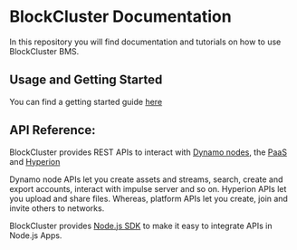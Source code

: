 # BlockCluster Documentation
In this repository you will find documentation and tutorials on how to use BlockCluster BMS.

## Usage and Getting Started
You can find a getting started guide [here](Getting_Started.md)
## API Reference:

BlockCluster provides REST APIs to interact with [Dynamo nodes](https://dynamo.api.blockcluster.io), the [PaaS](https://platform.api.blockcluster.io) and [Hyperion](https://hyperion.api.blockcluster.io)

Dynamo node APIs let you create assets and streams, search, create and export accounts, interact with impulse server and so on. Hyperion APIs let you upload and share files. Whereas, platform APIs let you create, join and invite others to networks.

BlockCluster provides [Node.js SDK](https://github.com/BlockClusterApp/blockcluster-node) to make it easy to integrate APIs in Node.js Apps.
